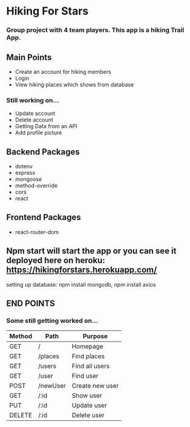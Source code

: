 # Hiking For Stars
### Group project with 4 team players. This app is a hiking Trail App.

## Main Points
- Create an account for hiking members
- Login 
- View hiking places which shows from database
### Still working on...
- Update account
- Delete account
- Getting Data from an API
- Add profile picture 

## Backend Packages
- dotenv
- express
- mongoose
- method-override
- cors
- react

## Frontend Packages
- react-router-dom


## Npm start will start the app or you can see it deployed here on heroku: https://hikingforstars.herokuapp.com/

setting up database: npm install mongodb, npm install axios


## END POINTS
### Some still getting worked on...
Method | Path | Purpose | 
------------- | ------------- | ------------ 
GET  | /  | Homepage
GET  | /places  | Find places
GET  | /users  | Find all users
GET  | /user  | Find user
POST  | /newUser  | Create new user
GET  | /:id  | Show user
PUT  | /:id  | Update user 
DELETE  | /:id  | Delete user
